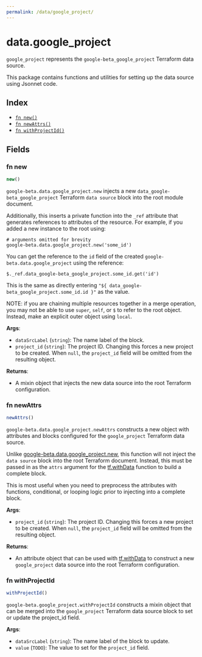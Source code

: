 ```yaml
---
permalink: /data/google_project/
---
```


# data.google_project

`google_project` represents the `google-beta_google_project` Terraform data source.



This package contains functions and utilities for setting up the data source using Jsonnet code.


## Index

* [`fn new()`](#fn-new)
* [`fn newAttrs()`](#fn-newattrs)
* [`fn withProjectId()`](#fn-withprojectid)

## Fields

### fn new

```ts
new()
```


`google-beta.data.google_project.new` injects a new `data_google-beta_google_project` Terraform `data source`
block into the root module document.

Additionally, this inserts a private function into the `_ref` attribute that generates references to attributes of the
resource. For example, if you added a new instance to the root using:

    # arguments omitted for brevity
    google-beta.data.google_project.new('some_id')

You can get the reference to the `id` field of the created `google-beta.data.google_project` using the reference:

    $._ref.data_google-beta_google_project.some_id.get('id')

This is the same as directly entering `"${ data_google-beta_google_project.some_id.id }"` as the value.

NOTE: if you are chaining multiple resources together in a merge operation, you may not be able to use `super`, `self`,
or `$` to refer to the root object. Instead, make an explicit outer object using `local`.

**Args**:
  - `dataSrcLabel` (`string`): The name label of the block.
  - `project_id` (`string`): The project ID. Changing this forces a new project to be created. When `null`, the `project_id` field will be omitted from the resulting object.

**Returns**:
- A mixin object that injects the new data source into the root Terraform configuration.


### fn newAttrs

```ts
newAttrs()
```


`google-beta.data.google_project.newAttrs` constructs a new object with attributes and blocks configured for the `google_project`
Terraform data source.

Unlike [google-beta.data.google_project.new](#fn-googleprojectnew), this function will not inject the `data source`
block into the root Terraform document. Instead, this must be passed in as the `attrs` argument for the
[tf.withData](https://github.com/tf-libsonnet/core/tree/main/docs#fn-withdata) function to build a complete block.

This is most useful when you need to preprocess the attributes with functions, conditional, or looping logic prior to
injecting into a complete block.

**Args**:
  - `project_id` (`string`): The project ID. Changing this forces a new project to be created. When `null`, the `project_id` field will be omitted from the resulting object.

**Returns**:
  - An attribute object that can be used with [tf.withData](https://github.com/tf-libsonnet/core/tree/main/docs#fn-withdata) to construct a new `google_project` data source into the root Terraform configuration.


### fn withProjectId

```ts
withProjectId()
```

`google-beta.google_project.withProjectId` constructs a mixin object that can be merged into the `google_project`
Terraform data source block to set or update the project_id field.



**Args**:
  - `dataSrcLabel` (`string`): The name label of the block to update.
  - `value` (`TODO`): The value to set for the `project_id` field.
